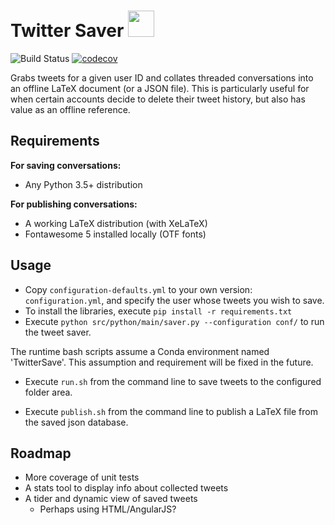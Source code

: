 
  
# Twitter Saver    <img src="https://upload.wikimedia.org/wikipedia/en/9/9f/Twitter_bird_logo_2012.svg" width="42">
  
![Build Status](https://travis-ci.org/jmccartin/twitter_saver.svg?branch=master) 
[![codecov](https://codecov.io/gh/jmccartin/twitter_saver/branch/master/graph/badge.svg)](https://codecov.io/gh/jmccartin/twitter_saver)
       
Grabs tweets for a given user ID and collates threaded conversations into an offline LaTeX document (or a JSON file). This is particularly useful for when certain accounts decide to delete their tweet history, but also has value as an offline reference.
  
## Requirements  
**For saving conversations:** 
- Any Python 3.5+ distribution
 
**For publishing conversations:**  
- A working LaTeX distribution (with XeLaTeX)  
- Fontawesome 5 installed locally (OTF fonts)
  
## Usage
  
- Copy `configuration-defaults.yml` to your own version: `configuration.yml`, and specify the user whose tweets you wish to save. 
- To install the libraries, execute `pip install -r requirements.txt`  
- Execute `python src/python/main/saver.py --configuration conf/` to run the tweet saver.

The runtime bash scripts assume a Conda environment named 'TwitterSave'.
This assumption and requirement will be fixed in the future.
 - Execute `run.sh` from the command line to save tweets to the configured  
folder area.  
  
 - Execute `publish.sh` from the command line to publish a LaTeX file from   
the saved json database.
  
## Roadmap  
  
- More coverage of unit tests
- A stats tool to display info about collected tweets
- A tider and dynamic view of saved tweets  
  - Perhaps using HTML/AngularJS?

